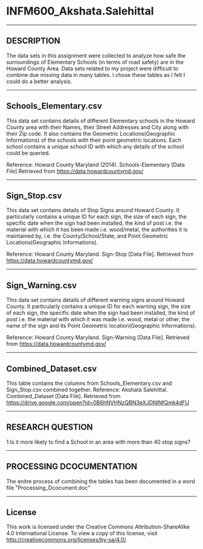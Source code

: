 # INFM600_Akshata.Salehittal

-----------
DESCRIPTION
-----------

The data sets in this assignment were collected to analyze how safe the surroundings of Elementary Schools (in terms of road safety) are in the Howard County Area. Data sets related to my project were difficult to combine due missing data in many tables. I chose these tables as I felt I could do a better analysis.

----------------------
Schools_Elementary.csv
----------------------

This data set contains details of different Elementary schools in the Howard County area with their Names, their Street Addresses and City along with their Zip code. It also contains the Geometric Locations(Geographic Informations) of the schools with their point geometric locations. Each school contains a unique school ID with which any details of the school could be queried. 

Reference: Howard County Maryland (2014). Schools-Elementary [Data File].Retrieved from https://data.howardcountymd.gov/

-------------
Sign_Stop.csv
-------------

This data set contains details of Stop Signs around Howard County. It particularly contains a unique ID for each sign, the size of each sign, the specific date when the sign had been installed, the kind of post i.e. the material with which it has been made i.e. wood/metal, the authorities it is maintained by, i.e. the County/School/State, and Point Geometric Locations(Geographic Informations).

Reference: Howard County Maryland. Sign-Stop [Data File]. Retrieved from https://data.howardcountymd.gov/

----------------
Sign_Warning.csv
----------------

This data set contains details of different warning signs around Howard County. It particularly contains a unique ID for each warning sign, the size of each sign, the specific date when the sign had been installed, the kind of post i.e. the material with which it was made i.e. wood, metal or other, the name of the sign and its Point Geometric location(Geographic Informations).

Reference: Howard County Maryland. Sign-Warning [Data File]. Retrieved from https://data.howardcountymd.gov/



--------------------
Combined_Dataset.csv
--------------------
This table contains the columns from Schools_Elementary.csv and Sign_Stop.csv combined together.
Reference: Akshata Salehittal. Combined_Dataset [Data File]. Retrieved from https://drive.google.com/open?id=0B6hNVHNzQBN3eXJDNlNfQmk4dFU

-----------------
RESEARCH QUESTION
-----------------

1.Is it more likely to find a School in an area with more than 40 stop signs?

-------------------------
PROCESSING DCOCUMENTATION
------------------------
The enitre process of combining the tables has been documented in a word file "Processing_Dcocument.doc"

-------
License
-------
This work is licensed under the Creative Commons Attribution-ShareAlike 4.0 International License. To view a copy of this license, visit http://creativecommons.org/licenses/by-sa/4.0/.



